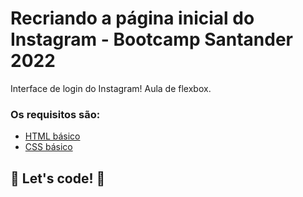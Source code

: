 # Recriando a página inicial do Instagram - Bootcamp Santander 2022

Interface de login do Instagram! Aula de flexbox.

### Os requisitos são:

* [HTML básico](https://www.w3schools.com/html/)
* [CSS básico](https://developer.mozilla.org/pt-BR/docs/Web/CSS)

## 🚀 Let's code! 🚀
